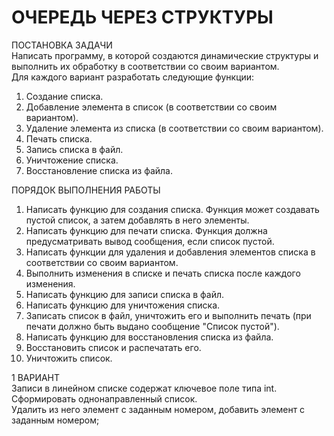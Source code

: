 # ОЧЕРЕДЬ ЧЕРЕЗ СТРУКТУРЫ

ПОСТАНОВКА ЗАДАЧИ  
Написать программу, в которой создаются динамические структуры и выполнить их обработку в соответствии со своим вариантом.  
Для каждого вариант разработать следующие функции:
1. Создание списка.
2. Добавление элемента в список (в соответствии со своим вариантом).
3. Удаление элемента из списка (в соответствии со своим вариантом).
4. Печать списка.
5. Запись списка в файл.
6. Уничтожение списка.
7. Восстановление списка из файла.  

ПОРЯДОК ВЫПОЛНЕНИЯ РАБОТЫ  
1. Написать функцию для создания списка. Функция может создавать пустой список, а затем добавлять в него элементы.
2. Написать функцию для печати списка. Функция должна предусматривать вывод сообщения, если список пустой.
3. Написать функции для удаления и добавления элементов списка в соответствии со своим вариантом.
4. Выполнить изменения в списке и печать списка после каждого изменения.
5. Написать функцию для записи списка в файл.
6. Написать функцию для уничтожения списка.
7. Записать список в файл, уничтожить его и выполнить печать (при печати должно быть выдано сообщение "Список пустой").
8. Написать функцию для восстановления списка из файла.
9. Восстановить список и распечатать его.
10. Уничтожить список.  

1 ВАРИАНТ  
Записи в линейном списке содержат ключевое поле типа int.  
Сформировать однонаправленный список.  
Удалить из него элемент с заданным номером, добавить элемент с заданным номером;  
